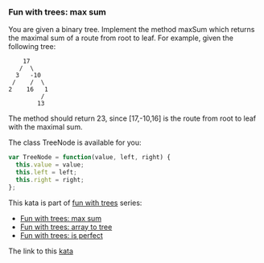 ### Fun with trees: max sum

You are given a binary tree. Implement the method maxSum which returns the maximal sum of a route from root to leaf. For example, given the following tree:
```
    17
   /  \
  3   -10
 /    /  \
2    16   1
         /
        13
```
The method should return 23, since [17,-10,16] is the route from root to leaf with the maximal sum.

The class TreeNode is available for you:
```javascript
var TreeNode = function(value, left, right) {
  this.value = value;
  this.left = left;
  this.right = right;
};
```
This kata is part of [fun with trees](https://www.codewars.com/collections/fun-with-trees) series:

* [Fun with trees: max sum](https://www.codewars.com/kata/57e5279b7cf1aea5cf000359)
* [Fun with trees: array to tree](https://www.codewars.com/kata/57e5a6a67fbcc9ba900021cd)
* [Fun with trees: is perfect](https://www.codewars.com/kata/57dd79bff6df9b103b00010f)  

The link to this [kata](https://www.codewars.com/kata/fun-with-trees-max-sum/javascript)
